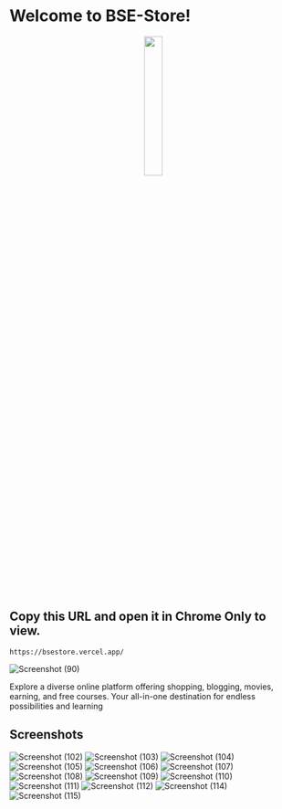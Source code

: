 # Welcome to BSE-Store!
<div align="center">
  <img src="https://github.com/jitenderji1137/BSE-Store/assets/113350806/c7059daf-01fa-49a8-bd9b-61d07dd660a8" width="25%" height="25%"/>
</div>

## Copy this URL and open it in Chrome Only to view.
```
https://bsestore.vercel.app/
```
![Screenshot (90)](https://github.com/jitenderji1137/BSE-Store/assets/113350806/76ddd9e3-b92b-44f5-a90d-12b550ba7b55)

Explore a diverse online platform offering shopping, blogging, movies, earning, and free courses. Your all-in-one destination for endless possibilities and learning

## Screenshots

![Screenshot (102)](https://github.com/jitenderji1137/BSE-Store/assets/113350806/684fc498-0e55-4ed0-b1ac-137853e97c03)
![Screenshot (103)](https://github.com/jitenderji1137/BSE-Store/assets/113350806/9bda1972-817f-4eb8-add1-b3c74b229941)
![Screenshot (104)](https://github.com/jitenderji1137/BSE-Store/assets/113350806/692af1f8-f375-4bfc-ab60-1d15677c34d9)
![Screenshot (105)](https://github.com/jitenderji1137/BSE-Store/assets/113350806/f97864ee-c46f-41a8-84d4-317cb1e1a45d)
![Screenshot (106)](https://github.com/jitenderji1137/BSE-Store/assets/113350806/7692374e-cac7-4423-babf-4175dfcef253)
![Screenshot (107)](https://github.com/jitenderji1137/BSE-Store/assets/113350806/93d151ce-a3c1-42ea-bb22-39adce6e2d98)
![Screenshot (108)](https://github.com/jitenderji1137/BSE-Store/assets/113350806/503ebe0b-47c4-4317-950b-007ab700ea6c)
![Screenshot (109)](https://github.com/jitenderji1137/BSE-Store/assets/113350806/37dec0cd-a996-4fe5-900f-bfbb51cac059)
![Screenshot (110)](https://github.com/jitenderji1137/BSE-Store/assets/113350806/850a3c87-36c2-4a4a-abd4-24afc7ae40b8)
![Screenshot (111)](https://github.com/jitenderji1137/BSE-Store/assets/113350806/eafffd42-e6b8-4f81-ab5e-fcd11f5e220a)
![Screenshot (112)](https://github.com/jitenderji1137/BSE-Store/assets/113350806/acb23b6d-3e9b-46d1-a96d-23cfd82080f0)
![Screenshot (114)](https://github.com/jitenderji1137/BSE-Store/assets/113350806/1f87c561-053f-438a-b4a2-4f8083d0e531)
![Screenshot (115)](https://github.com/jitenderji1137/BSE-Store/assets/113350806/ac00c0fa-74e9-4543-a570-bd3777f9c864)
